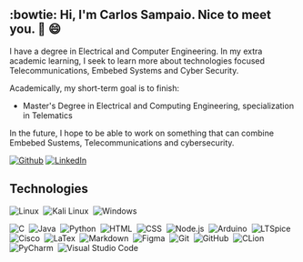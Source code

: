 
## :bowtie: Hi, I'm Carlos Sampaio. Nice to meet you. 👋 :smile:

I have a degree in Electrical and Computer Engineering. In my extra academic learning, I seek to learn more about technologies focused Telecommunications, Embebed Systems and Cyber Security.


Academically, my short-term goal is to finish:
- Master's Degree in Electrical and Computing Engineering, specialization in Telematics


In the future, I hope to be able to work on something that can combine Embebed Sustems, Telecommunications and cybersecurity.


<!--
## :books: Learning 

![nodejs](https://img.shields.io/badge/-Node.js-339933?logo=Node.js&logoColor=white&style=for-the-badge)
![react](https://img.shields.io/badge/-React-44dafb?logo=React&logoColor=white&style=for-the-badge)
![reactnative](https://img.shields.io/badge/-React%20Native-44dafb?logo=React&logoColor=white&style=for-the-badge)
--> 

[![Github](https://img.shields.io/badge/-Github-000?logo=Github&logoColor=white)](https://github.com/CArlosSampaio23)
[![LinkedIn](https://img.shields.io/badge/-LinkedIn-blue?logo=Linkedin&logoColor=white)](https://www.linkedin.com/in/carlos-sampaio-a6754a188/)


## Technologies

![Linux](https://img.shields.io/badge/-Linux-05122A?style=for-the-badge&color=282a36&logo=Linux)&nbsp;
![Kali Linux](https://img.shields.io/badge/-Kali%20Linux-05122A?style=for-the-badge&color=282a36&logo=Kalilinux)&nbsp;
![Windows](https://img.shields.io/badge/-Windows-05122A?style=for-the-badge&color=282a36&logo=Windows)&nbsp;


![C](https://img.shields.io/badge/-%20-05122A?style=for-the-badge&color=282a36&logo=C)&nbsp;
![Java](https://img.shields.io/badge/-Java-05122A?style=for-the-badge&color=282a36&logo=Java)&nbsp;
![Python](https://img.shields.io/badge/-Python-05122A?style=for-the-badge&color=282a36&logo=Python)&nbsp;
![HTML](https://img.shields.io/badge/-HTML-05122A?style=for-the-badge&color=282a36&logo=HTML5)&nbsp;
![CSS](https://img.shields.io/badge/-CSS-05122A?style=for-the-badge&logo=CSS3&color=282a36&logoColor=1572B6)&nbsp;
![Node.js](https://img.shields.io/badge/-Node.js-05122A?style=for-the-badge&color=282a36&logo=Node.js)&nbsp;
![Arduino](https://img.shields.io/badge/-Arduino-05122A?style=for-the-badge&color=282a36&logo=Arduino)&nbsp;
![LTSpice](https://img.shields.io/badge/-LTSpice-05122A?style=for-the-badge&color=282a36&logo=LTSpice)&nbsp;
![Cisco](https://img.shields.io/badge/-Cisco-05122A?style=for-the-badge&color=282a36&logo=Cisco)&nbsp;
![LaTex](https://img.shields.io/badge/-LaTex-05122A?style=for-the-badge&color=282a36&logo=LaTex)&nbsp;
![Markdown](https://img.shields.io/badge/-Markdown-05122A?style=for-the-badge&color=282a36&logo=Markdown)&nbsp;
![Figma](https://img.shields.io/badge/-Figma-05122A?style=for-the-badge&color=282a36&logo=Figma)&nbsp;
![Git](https://img.shields.io/badge/-Git-05122A?style=for-the-badge&color=282a36&logo=git)&nbsp;
![GitHub](https://img.shields.io/badge/-GitHub-05122A?style=for-the-badge&color=282a36&logo=github)&nbsp;
![CLion](https://img.shields.io/badge/-CLion-05122A?style=for-the-badge&color=282a36&logo=CLion)&nbsp;
![PyCharm](https://img.shields.io/badge/-PyCharm-05122A?style=for-the-badge&color=282a36&logo=PyCharm)&nbsp;
![Visual Studio Code](https://img.shields.io/badge/-Visual%20Studio%20Code-05122A?style=for-the-badge&color=282a36&logo=visual-studio-code&logoColor=007ACC)&nbsp;
